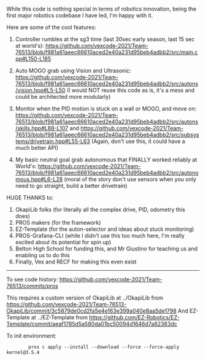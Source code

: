 While this code is nothing special in terms of robotics innovation, being the first major robotics codebase I have led, I'm happy with it.

Here are some of the cool features:

1. Controller rumbles at the sg3 time (last 30sec early season, last 15 sec at world's): https://github.com/vexcode-2021/Team-76513/blob/f981a61aeec66610aced2e40a231d95beb4adbb2/src/main.cpp#L150-L185

2. Auto MOGO grab using Vision and Ultrasonic: https://github.com/vexcode-2021/Team-76513/blob/f981a61aeec66610aced2e40a231d95beb4adbb2/src/autons/vision.hpp#L5-L50
   (I would NOT reuse this code as is, it's a mess and could be architected more modularly)

3. Monitor when the PID motion is stuck on a wall or MOGO, and move on: https://github.com/vexcode-2021/Team-76513/blob/f981a61aeec66610aced2e40a231d95beb4adbb2/src/autons/skills.hpp#L88-L107 and https://github.com/vexcode-2021/Team-76513/blob/f981a61aeec66610aced2e40a231d95beb4adbb2/src/subsystems/drivetrain.hpp#L55-L63
   (Again, don't use this, it could have a much better API)

4. My basic neutral goal grab autonomous that FINALLY worked reliably at World's: https://github.com/vexcode-2021/Team-76513/blob/f981a61aeec66610aced2e40a231d95beb4adbb2/src/autonomous.hpp#L6-L28
   (moral of the story don't use sensors when you only need to go straight, build a better drivetrain)

HUGE THANKS to:

1. OkapiLib folks (for literally all the complex drive, PID, odometry this does)
2. PROS makers (for the framework)
3. EZ-Template (for the auton-selector and ideas about stuck monitoring)
4. PROS-Grafana-CLI (while I didn't use this too much here, I'm really excited about its potential for spin up)
5. Belton High School for funding this, and Mr Giustino for teaching us and enabling us to do this
6. Finally, Vex and RECF for making this even exist


---

To see code history: <https://github.com/vexcode-2021/Team-76513/commits/pros>

This requires a custom version of OkapiLib at ../OkapiLib from https://github.com/vexcode-2021/Team-76513-OkapiLib/commit/3c5879de0cd2fa5e4e163e399a040e8aa5de1798
And EZ-Template at ../EZ-Template from https://github.com/EZ-Robotics/EZ-Template/commit/aeaf1785d5a580da01bc50094d1646d7a82383dc

To init environment:
```
        pros c apply --install --download --force --force-apply kernel@3.5.4
```
